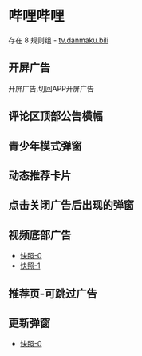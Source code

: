 # 哔哩哔哩

存在 8 规则组 - [tv.danmaku.bili](/src/apps/tv.danmaku.bili.ts)

## 开屏广告

开屏广告,切回APP开屏广告

## 评论区顶部公告横幅

## 青少年模式弹窗

## 动态推荐卡片

## 点击关闭广告后出现的弹窗

## 视频底部广告

- [快照-0](https://gkd-kit.gitee.io/import/12642261)
- [快照-1](https://gkd-kit.gitee.io/import/12642260)

## 推荐页-可跳过广告

## 更新弹窗

- [快照-0](https://gkd-kit.gitee.io/import/12649689)
